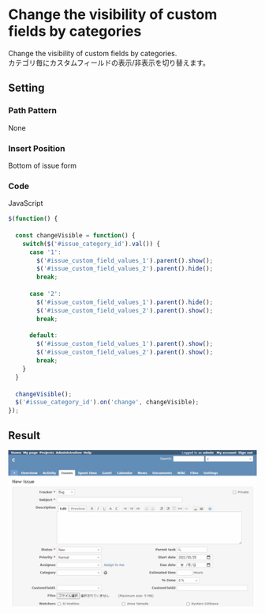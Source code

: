 # Change the visibility of custom fields by categories

Change the visibility of custom fields by categories.  
カテゴリ毎にカスタムフィールドの表示/非表示を切り替えます。

## Setting

### Path Pattern

None

### Insert Position

Bottom of issue form
<!-- 
Head of all pages
Bottom of issue form
Bottom of issue detail
Bottom of all pages
-->

### Code

JavaScript
<!--
JavaScript
CSS
HTML
-->

```javascript
$(function() {

  const changeVisible = function() {
    switch($('#issue_category_id').val()) {
      case '1':
        $('#issue_custom_field_values_1').parent().show();
        $('#issue_custom_field_values_2').parent().hide();
        break;

      case '2':
        $('#issue_custom_field_values_1').parent().hide();
        $('#issue_custom_field_values_2').parent().show();
        break;

      default:
        $('#issue_custom_field_values_1').parent().show();
        $('#issue_custom_field_values_2').parent().show();
        break;
    }
  }

  changeVisible();
  $('#issue_category_id').on('change', changeVisible);
});
```

## Result

![result](./result.gif)
